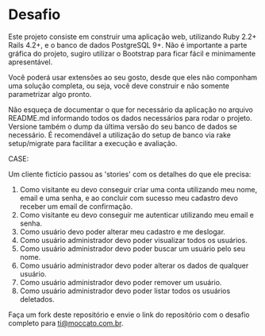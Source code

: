 # Desafio

Este projeto consiste em construir uma aplicação web, utilizando Ruby 2.2+ Rails 4.2+, e o banco de dados PostgreSQL 9+. Não é importante a parte gráfica do projeto, sugiro utilizar o Bootstrap para ficar fácil e minimamente apresentável.

Você poderá usar extensões ao seu gosto, desde que eles não componham uma solução completa, ou seja, você deve construir e não somente parametrizar algo pronto.

Não esqueça de documentar o que for necessário da aplicação no arquivo README.md informando todos os dados necessários para rodar o projeto. Versione também o dump da última versão do seu banco de dados se necessário. É recomendável a utilização do setup de banco via rake setup/migrate para facilitar a execução e avaliação.

CASE:

Um cliente fictício passou as 'stories' com os detalhes do que ele precisa:

1. Como visitante eu devo conseguir criar uma conta utilizando meu nome, email e uma senha, e ao concluir com sucesso meu cadastro devo receber um email de confirmação.
2. Como visitante eu devo conseguir me autenticar utilizando meu email e senha.
3. Como usuário devo poder alterar meu cadastro e me deslogar.
4. Como usuário administrador devo poder visualizar todos os usuários.
4. Como usuário administrador devo poder buscar um usuário pelo seu nome.
5. Como usuário administrador devo poder alterar os dados de qualquer usuário. 
5. Como usuário administrador devo poder remover um usuário.
6. Como usuário administrador devo poder listar todos os usuários deletados.


Faça um fork deste repositório e envie o link do repositório com o desafio completo para ti@moccato.com.br.
